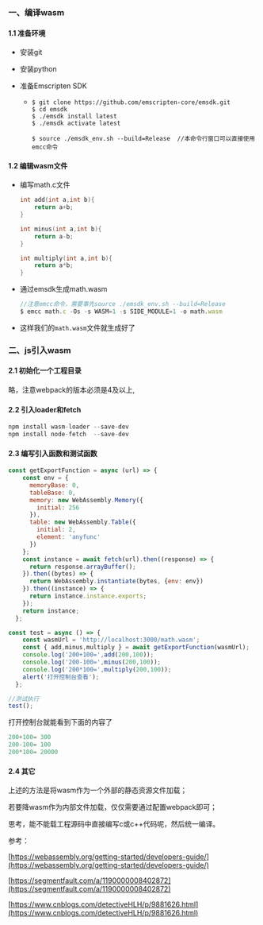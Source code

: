 ### 一、编译wasm

#### 1.1 准备环境

* 安装git

* 安装python

* 准备Emscripten SDK

  * ```git
    $ git clone https://github.com/emscripten-core/emsdk.git
    $ cd emsdk
    $ ./emsdk install latest
    $ ./emsdk activate latest
    
    $ source ./emsdk_env.sh --build=Release  //本命令行窗口可以直接使用emcc命令
    ```



#### 1.2 编辑wasm文件

* 编写math.c文件

  ```c
  int add(int a,int b){
      return a+b;
  }
  
  int minus(int a,int b){
      return a-b;
  }
  
  int multiply(int a,int b){
      return a*b;
  }
  ```

* 通过emsdk生成math.wasm

  ```javascript
  //注意emcc命令，需要事先source ./emsdk_env.sh --build=Release
  $ emcc math.c -Os -s WASM=1 -s SIDE_MODULE=1 -o math.wasm
  ```

* 这样我们的`math.wasm`文件就生成好了

### 二、js引入wasm

#### 2.1 初始化一个工程目录

略，注意webpack的版本必须是4及以上,

#### 2.2 引入loader和fetch

```javascript
npm install wasm-loader --save-dev
npm install node-fetch  --save-dev
```

#### 2.3 编写引入函数和测试函数

```javascript
const getExportFunction = async (url) => {
    const env = {
      memoryBase: 0,
      tableBase: 0,
      memory: new WebAssembly.Memory({
        initial: 256
      }),
      table: new WebAssembly.Table({
        initial: 2,
        element: 'anyfunc'
      })
    };
    const instance = await fetch(url).then((response) => {
      return response.arrayBuffer();
    }).then((bytes) => {
      return WebAssembly.instantiate(bytes, {env: env})
    }).then((instance) => {
      return instance.instance.exports;
    });
    return instance;
  };

const test = async () => {
    const wasmUrl = 'http://localhost:3000/math.wasm';
    const { add,minus,multiply } = await getExportFunction(wasmUrl);
    console.log('200+100=',add(200,100));
    console.log('200-100=',minus(200,100));
    console.log('200*100=',multiply(200,100));
    alert('打开控制台查看');
  };

//测试执行
test();
```

打开控制台就能看到下面的内容了

```javascript
200+100= 300
200-100= 100
200*100= 20000
```



#### 2.4 其它

上述的方法是将wasm作为一个外部的静态资源文件加载；

若要降wasm作为内部文件加载，仅仅需要通过配置webpack即可；

思考，能不能载工程源码中直接编写c或c++代码呢，然后统一编译。



参考：

[https://webassembly.org/getting-started/developers-guide/](https://webassembly.org/getting-started/developers-guide/)

[https://segmentfault.com/a/1190000008402872](https://segmentfault.com/a/1190000008402872)

[https://www.cnblogs.com/detectiveHLH/p/9881626.html](https://www.cnblogs.com/detectiveHLH/p/9881626.html)